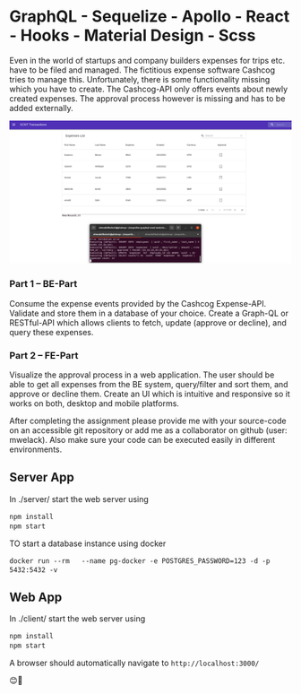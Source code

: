 # GraphQL - Sequelize - Apollo - React - Hooks - Material Design - Scss

Even in the world of startups and company builders expenses for trips etc. have to be filed and managed.
The fictitious expense software Cashcog tries to manage this. Unfortunately, there is some functionality missing which you have to create.
The Cashcog-API only offers events about newly created expenses. The approval process however is missing and has to be added externally.

![Demo](https://github.com/ahmadalibaloch/sequelize-graphql-react-material-table/blob/master/demo.png)

### Part 1 – BE-Part
Consume the expense events provided by the Cashcog Expense-API. Validate and store them in a database of your choice.
Create a Graph-QL or RESTful-API which allows clients to fetch, update (approve or decline), and query these expenses.

### Part 2 – FE-Part
Visualize the approval process in a web application. The user should be able to get all expenses from the BE system, query/filter and sort them, and approve or decline them. Create an UI which is intuitive and responsive so it works on both, desktop and mobile platforms.

After completing the assignment please provide me with your source-code on an accessible git repository or add me as a collaborator on github (user: mwelack). Also make sure your code can be executed easily in different environments.

## Server App
In ./server/ start the web server using
```bash
npm install
npm start
```

TO start a database instance using docker
```
docker run --rm   --name pg-docker -e POSTGRES_PASSWORD=123 -d -p 5432:5432 -v
```

## Web App
In ./client/ start the web server using
```bash
npm install
npm start
```

A browser should automatically navigate to
 ```http://localhost:3000/```


 😊🙌

